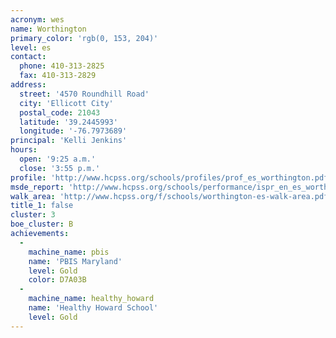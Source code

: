 ```yaml
---
acronym: wes
name: Worthington
primary_color: 'rgb(0, 153, 204)'
level: es
contact:
  phone: 410-313-2825
  fax: 410-313-2829
address:
  street: '4570 Roundhill Road'
  city: 'Ellicott City'
  postal_code: 21043
  latitude: '39.2445993'
  longitude: '-76.7973689'
principal: 'Kelli Jenkins'
hours:
  open: '9:25 a.m.'
  close: '3:55 p.m.'
profile: 'http://www.hcpss.org/schools/profiles/prof_es_worthington.pdf'
msde_report: 'http://www.hcpss.org/schools/performance/ispr_en_es_worthington.pdf'
walk_area: 'http://www.hcpss.org/f/schools/worthington-es-walk-area.pdf'
title_1: false
cluster: 3
boe_cluster: B
achievements:
  -
    machine_name: pbis
    name: 'PBIS Maryland'
    level: Gold
    color: D7A03B
  -
    machine_name: healthy_howard
    name: 'Healthy Howard School'
    level: Gold
---
```

